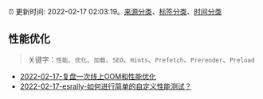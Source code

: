 :alarm_clock: 更新时间: 2022-02-17 02:03:19。[来源分类](../README.md)、[标签分类](../TAGS.md)、[时间分类](../TIMELINE.md)

## 性能优化


> 关键字：`性能`、`优化`、`加载`、`SEO`、`Hints`、`Prefetch`、`Prerender`、`Preload`



- [2022-02-17-复盘一次线上OOM和性能优化](https://toutiao.io/k/qmpil8o) 
- [2022-02-17-esrally-如何进行简单的自定义性能测试？](https://toutiao.io/k/rqjhpjb) 